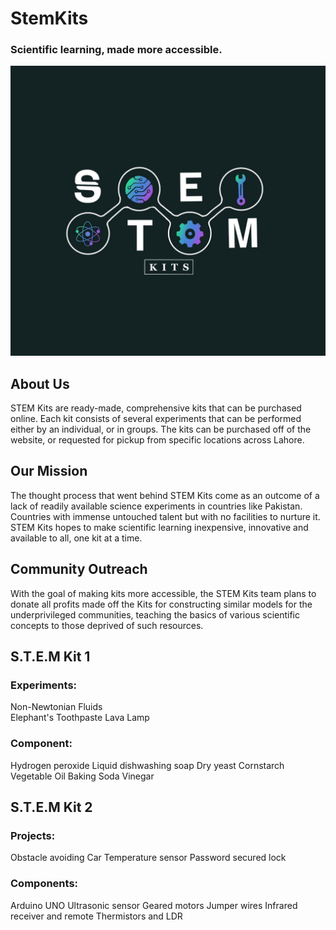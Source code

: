 # StemKits
### Scientific learning, made more accessible.   

<img src="./src/assets/logo.jpeg">

## About Us

STEM Kits are ready-made, comprehensive kits that can be purchased online. Each kit consists of several experiments that can be performed either by an individual, or in groups. The kits can be purchased off of the website, or requested for pickup from specific locations across Lahore. 

## Our Mission

The thought process that went behind STEM Kits come as an outcome of a lack of readily available science experiments in countries like Pakistan. Countries with immense untouched talent but with no facilities to nurture it. STEM Kits hopes to make scientific learning inexpensive, innovative and available to all, one kit at a time. 

## Community Outreach 

With the goal of making kits more accessible, the STEM Kits team plans to donate all profits made off the Kits for constructing similar models for the underprivileged communities, teaching the basics of various scientific concepts to those deprived of such resources. 


## S.T.E.M Kit 1 

### Experiments:

Non-Newtonian Fluids  
Elephant's Toothpaste 
Lava Lamp

### Component:

Hydrogen peroxide 
Liquid dishwashing soap
Dry yeast 
Cornstarch 
Vegetable Oil 
Baking Soda 
Vinegar

## S.T.E.M Kit 2

### Projects: 
Obstacle avoiding Car
Temperature sensor
Password secured lock 

### Components:

Arduino UNO
Ultrasonic sensor
Geared motors
Jumper wires 
Infrared receiver and remote
Thermistors and LDR
